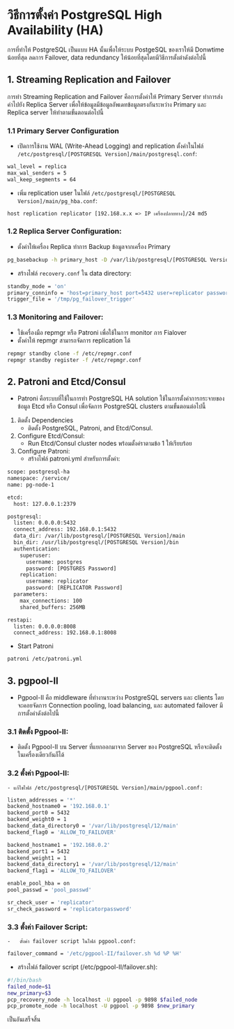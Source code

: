 # วิธีการตั้งค่า PostgreSQL High Availability (HA)
การที่ทำให้ PostgreSQL เป็นแบบ HA นั้นเพื่อให้ระบบ PostgeSQL ของเราให้มี Donwtime น้อยที่สุด ลดการ Failover, data redundancy ให้น้อยที่สุดโดยมีวิธีการตั้งต่าดังต่อไปนี้

## 1. Streaming Replication and Failover
การทำ Streaming Replication and Failover คือการตั้งค่าให้ Primary Server ทำการส่งค่าไปยัง Replica Server เพื่อให้ข้อมูลมีข้อมูลอัพเดทข้อมูลตรงกันระหว่าง Primary และ Replica server ให้ทำตามขั้นตอนต่อไปนี้

### 1.1 Primary Server Configuration
- เปิดการใช้งาน WAL (Write-Ahead Logging) and replication ตั้งค่าในไฟล์ `/etc/postgresql/[POSTGRESQL Version]/main/postgresql.conf`:
```bash
wal_level = replica
max_wal_senders = 5
wal_keep_segments = 64
```

- เพิ่ม replication user ในไฟล์ `/etc/postgresql/[POSTGRESQL Version]/main/pg_hba.conf`:
```bash
host replication replicator [192.168.x.x => IP เครื่องปลายทาง]/24 md5
```

### 1.2 Replica Server Configuration:
- ตั้งค่าให้เครื่อง Replica ทำการ Backup ข้อมูลจากเครื่อง Primary
```bash
pg_basebackup -h primary_host -D /var/lib/postgresql/[POSTGRESQL Version]/main -U replicator -v -P
```

- สร้างไฟล์ `recovery.conf` ใน data directory:
```bash
standby_mode = 'on'
primary_conninfo = 'host=primary_host port=5432 user=replicator password=yourpassword'
trigger_file = '/tmp/pg_failover_trigger'
```

### 1.3 Monitoring and Failover:
- ใช้เครื่องมือ repmgr หรือ Patroni เพื่อใช้ในการ monitor การ Fialover
- ตั้งค่าให้ repmgr สามารถจัดการ replication ได้
```bash
repmgr standby clone -f /etc/repmgr.conf
repmgr standby register -f /etc/repmgr.conf
```

## 2. Patroni and Etcd/Consul
- Patroni คือระบบที่ใช้ในการทำ PostgreSQL HA solution ใช้ในการตั้งค่าการกระจายของข้อมูล Etcd หรือ Consul เพื่อจัดการ PostgreSQL clusters ตามขั้นตอนต่อไปนี้
1. ติดตั้ง Dependencies
   - ติดตั้ง PostgreSQL, Patroni, and Etcd/Consul.
3. Configure Etcd/Consul:
   - Run Etcd/Consul cluster nodes พร้อมตั้งค่ราตามข้อ 1 ให้เรียบร้อย
5. Configure Patroni:
   - สร้างไฟล์ patroni.yml สำหรับการตั้งค่า:
```bash
scope: postgresql-ha
namespace: /service/
name: pg-node-1

etcd:
  host: 127.0.0.1:2379

postgresql:
  listen: 0.0.0.0:5432
  connect_address: 192.168.0.1:5432
  data_dir: /var/lib/postgresql/[POSTGRESQL Version]/main
  bin_dir: /usr/lib/postgresql/[POSTGRESQL Version]/bin
  authentication:
    superuser:
      username: postgres
      password: [POSTGRES Password]
    replication:
      username: replicator
      password: [REPLICATOR Password]
  parameters:
    max_connections: 100
    shared_buffers: 256MB

restapi:
  listen: 0.0.0.0:8008
  connect_address: 192.168.0.1:8008
```

 - Start Patroni
```bash
patroni /etc/patroni.yml
```

## 3. pgpool-II
- Pgpool-II คือ middleware ที่ทำงานระหว่าง PostgreSQL servers และ clients โดยจะคอยจัดการ Connection pooling, load balancing, และ automated failover มีการตั้งค่าดังต่อไปนี้

### 3.1 ติดตั้ง Pgpool-II:
  - ติดตั้ง Pgpool-II บน Server ที่แยกออกมาจาก Server ของ PostgreSQL หรือจะติดตั้งในเครื่องเดียวกันก็ได้
### 3.2	ตั้งค่า Pgpool-II:
	- แก้ไขไฟล์ /etc/postgresql/[POSTGRESQL Version]/main/pgpool.conf:
```bash
listen_addresses = '*'
backend_hostname0 = '192.168.0.1'
backend_port0 = 5432
backend_weight0 = 1
backend_data_directory0 = '/var/lib/postgresql/12/main'
backend_flag0 = 'ALLOW_TO_FAILOVER'

backend_hostname1 = '192.168.0.2'
backend_port1 = 5432
backend_weight1 = 1
backend_data_directory1 = '/var/lib/postgresql/12/main'
backend_flag1 = 'ALLOW_TO_FAILOVER'

enable_pool_hba = on
pool_passwd = 'pool_passwd'

sr_check_user = 'replicator'
sr_check_password = 'replicatorpassword'
```

### 3.3	ตั้งค่า Failover Script:
	-	ตั้งค่า failover script ในไฟล์ pgpool.conf:
 ```bash
 failover_command = '/etc/pgpool-II/failover.sh %d %P %H'
 ```

- สร้างไฟล์ failover script (/etc/pgpool-II/failover.sh):
```bash
#!/bin/bash
failed_node=$1
new_primary=$3
pcp_recovery_node -h localhost -U pgpool -p 9898 $failed_node
pcp_promote_node -h localhost -U pgpool -p 9898 $new_primary
```

เป็นอันเสร็จสิ้น
